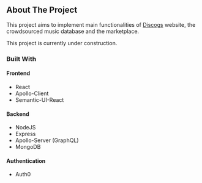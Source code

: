 ## About The Project

This project aims to implement main functionalities of [Discogs](discogs.com) website, the crowdsourced music database and the marketplace.

This project is currently under construction.

### Built With
#### Frontend
- React
- Apollo-Client
- Semantic-UI-React
#### Backend
- NodeJS
- Express
- Apollo-Server (GraphQL)
- MongoDB
#### Authentication
- Auth0